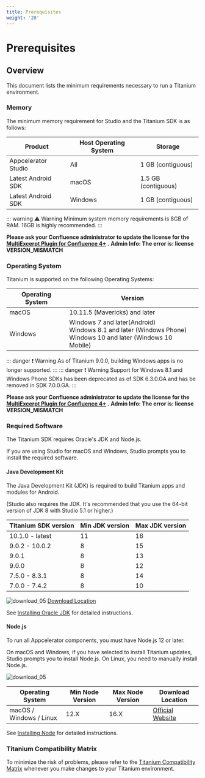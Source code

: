 ```yaml
---
title: Prerequisites
weight: '20'
---
```


# Prerequisites

## Overview

This document lists the minimum requirements necessary to run a Titanium environment.

### Memory

The minimum memory requirement for Studio and the Titanium SDK is as follows:

| Product | Host Operating System | Storage |
| --- | --- | --- |
| Appcelerator Studio | All | 1 GB (contiguous) |
| Latest Android SDK | macOS | 1.5 GB (contiguous) |
| Latest Android SDK | Windows | 1 GB (contiguous) |

::: warning ⚠️ Warning
Minimum system memory requirements is 8GB of RAM. 16GB is highly recommended.
:::

**Please ask your Confluence administrator to update the license for the [MultiExcerpt Plugin for Confluence 4+](https://plugins.atlassian.com/plugins/biz.artemissoftware.confluence.multiexcerpt.MultiExcerptMacro) .**
**Admin Info: The error is: license VERSION\_MISMATCH**

### Operating System

Titanium is supported on the following Operating Systems:

| Operating System | Version |
| --- | --- |
| macOS | 10.11.5 (Mavericks) and later |
| Windows | Windows 7 and later(Android)  <br />Windows 8.1 and later (Windows Phone)  <br />Windows 10 and later (Windows 10 Mobile) |

::: danger ❗️ Warning
As of Titanium 9.0.0, building Windows apps is no longer supported.
:::
::: danger ❗️ Warning
Support for Windows 8.1 and Windows Phone SDKs has been deprecated as of SDK 6.3.0.GA and has be removed in SDK 7.0.0.GA.
:::

**Please ask your Confluence administrator to update the license for the [MultiExcerpt Plugin for Confluence 4+](https://plugins.atlassian.com/plugins/biz.artemissoftware.confluence.multiexcerpt.MultiExcerptMacro) .**
**Admin Info: The error is: license VERSION\_MISMATCH**

### Required Software

The Titanium SDK requires Oracle's JDK and Node.js.

If you are using Studio for macOS and Windows, Studio prompts you to install the required software.

#### Java Development Kit

The Java Development Kit (JDK) is required to build Titanium apps and modules for Android.

(Studio also requires the JDK. It's recommended that you use the 64-bit version of JDK 8 with Studio 5.1 or higher.)

| Titanium SDK version | Min JDK version | Max JDK version |
| --- | --- | --- |
| 10.1.0 - latest | 11 | 16 |
| 9.0.2 - 10.0.2 | 8 | 15 |
| 9.0.1 | 8 | 13 |
| 9.0.0 | 8 | 12 |
| 7.5.0 - 8.3.1 | 8 | 14 |
| 7.0.0 - 7.4.2 | 8 | 10 |

![download_05](/images/guide/download/attachments/29004836/download_05.png) [Download Location](http://www.oracle.com/technetwork/java/javase/downloads/index.html)

See [Installing Oracle JDK](/guide/Titanium_SDK/Titanium_SDK_Getting_Started/Prerequisites/Installing_Oracle_JDK/) for detailed instructions.

#### Node.js

To run all Appcelerator components, you must have Node.js 12 or later.

On macOS and Windows, if you have selected to install Titanium updates, Studio prompts you to install Node.js. On Linux, you need to manually install Node.js.

![download_05](/images/guide/download/attachments/29004836/download_05.png)

| Operating System | Min Node Version | Max Node Version | Download Location |
| --- | --- | --- | --- |
| macOS / Windows / Linux | 12.X | 16.X | [Official Website](https://nodejs.org/en/download/releases/) |

See [Installing Node](/guide/Titanium_SDK/Titanium_SDK_Getting_Started/Prerequisites/Installing_Node/) for detailed instructions.

### Titanium Compatibility Matrix

To minimize the risk of problems, please refer to the [Titanium Compatibility Matrix](/guide/Titanium_SDK/Titanium_SDK_Getting_Started/Installation_and_Configuration/Titanium_Compatibility_Matrix/) whenever you make changes to your Titanium environment.
